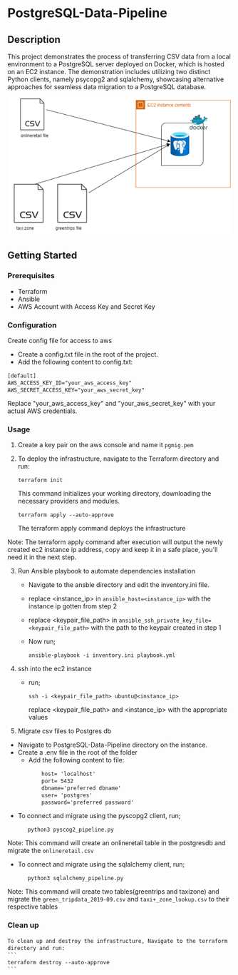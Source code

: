 # PostgreSQL-Data-Pipeline

## Description
This project demonstrates the process of transferring CSV data from a local environment to a PostgreSQL server deployed on Docker, which is hosted on an EC2 instance.
The demonstration includes utilizing two distinct Python clients, namely psycopg2 and sqlalchemy, showcasing alternative approaches for seamless data migration to a PostgreSQL database.

![Alt text](https://github.com/Adebisea/PostgreSQL-Data-Pipeline/blob/f3e7bfbc09c81fdb9faa100a48820859ea62d0f0/etl_process.png)


## Getting Started

### Prerequisites
- Terraform
- Ansible
- AWS Account with Access Key and Secret Key

### Configuration
Create config file for access to aws
  - Create a config.txt file in the root of the project.
  - Add the following content to config.txt:
  ```
  [default]
  AWS_ACCESS_KEY_ID="your_aws_access_key"
  AWS_SECRET_ACCESS_KEY="your_aws_secret_key"
  ```
  Replace "your_aws_access_key" and "your_aws_secret_key" with your actual AWS credentials.


### Usage

1. Create a key pair on the aws console and name it `pgmig.pem`
2. To deploy the infrastructure, navigate to the Terraform directory and run:
    ```
    terraform init
    ```
    This command initializes your working directory, downloading the necessary providers and modules.
    
    ```
    terraform apply --auto-approve
    ```
    The terraform apply command deploys the infrastructure
    
Note: The terraform apply command after execution will output the newly created ec2 instance ip address, copy and keep it in a safe place, you'll need it in the next step.

3. Run Ansible playbook to automate dependencies installation
    - Navigate to the ansble directory and edit the inventory.ini file.
    - replace <instance_ip> in `ansible_host=<instance_ip>` with the instance ip gotten from step 2
    - replace <keypair_file_path> in `ansible_ssh_private_key_file=<keypair_file_path>` with the path to the keypair created in step 1
    - Now run;
      
        ```
        ansible-playbook -i inventory.ini playbook.yml
        ```
        
4. ssh into the ec2 instance
   - run;
      ```
      ssh -i <keypair_file_path> ubuntu@<instance_ip>
      ```
      replace <keypair_file_path> and <instance_ip> with the appropriate values

5. Migrate csv files to Postgres db
  - Navigate to PostgreSQL-Data-Pipeline directory on the instance.
  - Create a .env file in the root of the folder
      - Add the following content to file:
        ```
            host= 'localhost'
            port= 5432
            dbname='preferred dbname'
            user= 'postgres'
            password='preferred password'
        ```
- To connect and migrate using the pyscopg2 client, run;
  ```
     python3 pyscog2_pipeline.py
  ```
Note: This command will create an onlineretail table in the postgresdb and migrate the `onlineretail.csv`

- To connect and migrate using the sqlalchemy client, run;
  
  ```
     python3 sqlalchemy_pipeline.py
  ```
  
Note: This command will create two tables(greentrips and taxizone) and migrate the `green_tripdata_2019-09.csv` and `taxi+_zone_lookup.csv` to their respective tables

### Clean up

    To clean up and destroy the infrastructure, Navigate to the terraform directory and run:
    ```
    terraform destroy --auto-approve
    ```
